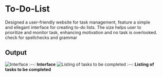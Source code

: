 # To-Do-List
Designed a user-friendly website for task management, feature a simple and ellegant interface for creating to-do lists. The size helps user to prioritize and monitor task, enhancing motivation and no task is overlooked. check for spellchecks and grammar
## Output
![Interface](https://github.com/user-attachments/assets/889962d5-44ef-4538-a526-29525becf8d3)
:--:
<b>Interface</b>
![Listing of tasks to be completed](https://github.com/user-attachments/assets/94f193d0-38f2-4de2-8be7-b241d3293673)
:--:
<b>Listing of tasks to be completed</b>


